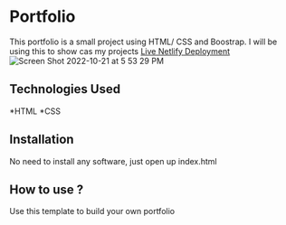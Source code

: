 # Portfolio
This portfolio is a small project using HTML/ CSS and Boostrap. I will be using this to show cas my projects
[Live Netlify Deployment](https://illustrious-tiramisu-ec74c5.netlify.app/)
![Screen Shot 2022-10-21 at 5 53 29 PM](https://user-images.githubusercontent.com/97561787/197294560-84015d75-5897-400b-a69e-12701ba28356.png)

## Technologies Used
*HTML
*CSS
## Installation
No need to install any software, just open up index.html
## How to use ?
Use this template to build your own portfolio
